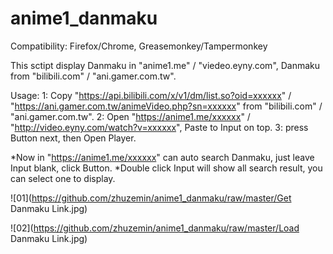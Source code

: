 # anime1_danmaku

Compatibility:
Firefox/Chrome,
Greasemonkey/Tampermonkey

This sctipt display Danmaku in "anime1.me" / "viedeo.eyny.com", Danmaku from "bilibili.com" / "ani.gamer.com.tw".

Usage:
1: Copy "https://api.bilibili.com/x/v1/dm/list.so?oid=xxxxxx" / "https://ani.gamer.com.tw/animeVideo.php?sn=xxxxxx" from "bilibili.com" / "ani.gamer.com.tw".
2: Open "https://anime1.me/xxxxxx" / "http://video.eyny.com/watch?v=xxxxxx", Paste to Input on top.
3: press Button next, then Open Player.

*Now in "https://anime1.me/xxxxxx" can auto search Danmaku, just leave Input blank, click Button.
*Double click Input will show all search result, you can select one to display.

![01](https://github.com/zhuzemin/anime1_danmaku/raw/master/Get Danmaku Link.jpg)

![02](https://github.com/zhuzemin/anime1_danmaku/raw/master/Load Danmaku Link.jpg)

